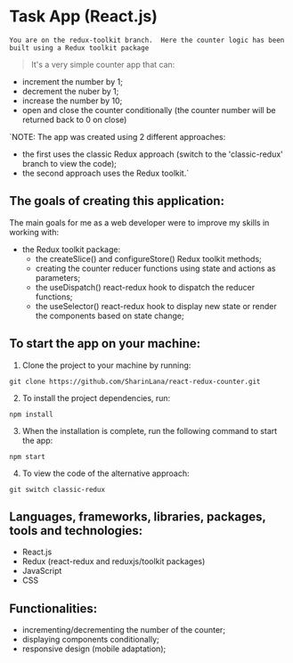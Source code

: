 # Task App (React.js)

`You are on the redux-toolkit branch. 
Here the counter logic has been built using a Redux toolkit package`

> It's a very simple counter app that can:

- increment the number by 1;
- decrement the nuber by 1;
- increase the number by 10;
- open and close the counter conditionally (the counter number will be returned back to 0 on close)

`NOTE: The app was created using 2 different approaches:

- the first uses the classic Redux approach (switch to the 'classic-redux' branch to view the code);
- the second approach uses the Redux toolkit.`

## The goals of creating this application:

The main goals for me as a web developer were to improve my skills in working with:

- the Redux toolkit package:
  - the createSlice() and configureStore() Redux toolkit methods;
  - creating the counter reducer functions using state and actions as parameters;
  - the useDispatch() react-redux hook to dispatch the reducer functions;
  - the useSelector() react-redux hook to display new state or render the components based on state change;

## To start the app on your machine:

1. Clone the project to your machine by running:

```
git clone https://github.com/SharinLana/react-redux-counter.git
```

2. To install the project dependencies, run:

```
npm install
```

3. When the installation is complete, run the following command to start the app:

```
npm start
```

4. To view the code of the alternative approach:

```
git switch classic-redux
```

## Languages, frameworks, libraries, packages, tools and technologies:

- React.js
- Redux (react-redux and reduxjs/toolkit packages)
- JavaScript
- CSS

## Functionalities:

- incrementing/decrementing the number of the counter;
- displaying components conditionally;
- responsive design (mobile adaptation);
